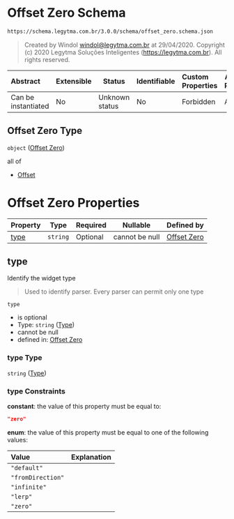 # Offset Zero Schema

```txt
https://schema.legytma.com.br/3.0.0/schema/offset_zero.schema.json
```




> Created by Windol [windol@legytma.com.br](mailto:windol@legytma.com.br) at 29/04/2020.
> Copyright (c) 2020 Legytma Soluções Inteligentes (<https://legytma.com.br>). All rights reserved.
>

| Abstract            | Extensible | Status         | Identifiable | Custom Properties | Additional Properties | Access Restrictions | Defined In                                                                          |
| :------------------ | ---------- | -------------- | ------------ | :---------------- | --------------------- | ------------------- | ----------------------------------------------------------------------------------- |
| Can be instantiated | No         | Unknown status | No           | Forbidden         | Allowed               | none                | [offset_zero.schema.json](../schema/offset_zero.schema.json) |

## Offset Zero Type

`object` ([Offset Zero](offset_zero.md))

all of

-   [Offset](box_shadow-properties-offset.md)

# Offset Zero Properties

| Property      | Type     | Required | Nullable       | Defined by                                                                                                                           |
| :------------ | -------- | -------- | -------------- | :----------------------------------------------------------------------------------------------------------------------------------- |
| [type](#type) | `string` | Optional | cannot be null | [Offset Zero](widget-definitions-type.md) |

## type

Identify the widget type


> Used to identify parser. Every parser can permit only one type
>

`type`

-   is optional
-   Type: `string` ([Type](widget-definitions-type.md))
-   cannot be null
-   defined in: [Offset Zero](widget-definitions-type.md)

### type Type

`string` ([Type](widget-definitions-type.md))

### type Constraints

**constant**: the value of this property must be equal to:

```json
"zero"
```

**enum**: the value of this property must be equal to one of the following values:

| Value             | Explanation |
| :---------------- | ----------- |
| `"default"`       |             |
| `"fromDirection"` |             |
| `"infinite"`      |             |
| `"lerp"`          |             |
| `"zero"`          |             |
